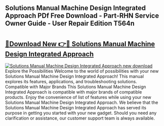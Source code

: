 ## Solutions Manual Machine Design Integrated Approach PDf Free Download - Part-RHN Service Owner Guide - User Repair Edition T564n

# <h2><a href="http://bc47077.oget.top/?id=Solutions+Manual+Machine+Design+Integrated+Approach">🔗Download New 👉🔴 Solutions Manual Machine Design Integrated Approach</a></h2>

[![Solutions Manual Machine Design Integrated Approach new download](https://i.imgur.com/5g1atiW.png)](http://bc47077.oget.top/?id=Solutions+Manual+Machine+Design+Integrated+Approach)
Explore the Possibilities Welcome to the world of possibilities with your new Solutions Manual Machine Design Integrated Approach! This manual explores its features, applications, and troubleshooting solutions. Compatible with Major Brands This Solutions Manual Machine Design Integrated Approach is compatible with major brands of compatible products. Enjoy the convenience of list of features while using your new Solutions Manual Machine Design Integrated Approach. We believe that the Solutions Manual Machine Design Integrated Approach has served its purpose in getting you started with your new gadget. Should you need any clarification or assistance, our customer support team is always available.
